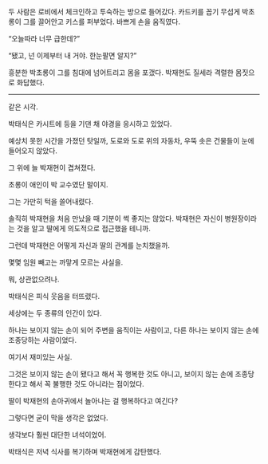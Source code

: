 두 사람은 로비에서 체크인하고 투숙하는 방으로 들어갔다. 카드키를 꼽기 무섭게 박초롱이 그를 끌어안고 키스를 퍼부었다. 바쁘게 손을 움직였다.

“오늘따라 너무 급한데?”

“됐고, 넌 이제부터 내 거야. 한눈팔면 알지?”

흥분한 박초롱이 그를 침대에 넘어트리고 몸을 포갰다. 박재현도 질세라 격렬한 몸짓으로 화답했다.

* * *

같은 시각.

박태식은 카시트에 등을 기댄 채 야경을 응시하고 있었다.

예상치 못한 시간을 가졌던 탓일까, 도로와 도로 위의 자동차, 우뚝 솟은 건물들이 눈에 들어오지 않았다.

그 위에 늘 박재현이 겹쳐졌다.

초롱이 애인이 박 교수였단 말이지.

그는 가만히 턱을 쓸어내렸다.

솔직히 박재현을 처음 만났을 때 기분이 썩 좋지는 않았다. 박재현은 자신이 병원장이라는 것을 알고 딸에게 의도적으로 접근했을 테니까.

그런데 박재현은 어떻게 자신과 딸의 관계를 눈치챘을까.

몇몇 임원 빼고는 까맣게 모르는 사실을.

뭐, 상관없으려나.

박태식은 피식 웃음을 터뜨렸다.

세상에는 두 종류의 인간이 있다.

하나는 보이지 않는 손이 되어 주변을 움직이는 사람이고, 다른 하나는 보이지 않는 손에 조종당하는 사람이었다.

여기서 재미있는 사실.

그것은 보이지 않는 손이 됐다고 해서 꼭 행복한 것도 아니고, 보이지 않는 손에 조종당한다고 해서 꼭 불행한 것도 아니라는 점이었다.

딸이 박재현의 손아귀에서 놀아나는 걸 행복하다고 여긴다?

그렇다면 굳이 막을 생각은 없었다.

생각보다 훨씬 대단한 녀석이었어.

박태식은 저녁 식사를 복기하며 박재현에게 감탄했다.